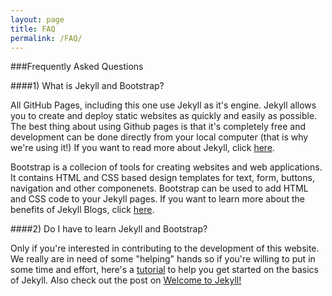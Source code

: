 ```yaml
---
layout: page
title: FAQ
permalink: /FAQ/
---
```


###Frequently Asked Questions

####1) What is Jekyll and Bootstrap?

All GitHub Pages, including this one use Jekyll as it's engine. Jekyll allows you to create and deploy static websites as quickly and easily as possible. The best thing about using Github pages is that it's completely free and development can be done directly from your local computer (that is why we're using it!) If you want to read more about Jekyll, click [here](http://jekyllbootstrap.com/lessons/jekyll-introduction.html). 

Bootstrap is a collecion of tools for creating websites and web applications. It contains HTML and CSS based design templates for text, form, buttons, navigation and other componenets. Bootstrap can be used to add HTML and CSS code to your Jekyll pages. If you want to learn more about the benefits of Jekyll Blogs, click [here](http://jekyllbootstrap.com/lessons/jekyll-introduction.html).

####2) Do I have to learn Jekyll and Bootstrap?

Only if you're interested in contributing to the development of this website. We really are in need of some "helping" hands so if you're willing to put in some time and effort, here's a [tutorial](http://learn.andrewmunsell.com/learn/jekyll-by-example/introduction) to help you get started on the basics of Jekyll. Also check out the post on [Welcome to Jekyll!](http://euts.github.io/jekyll/update/2014/11/11/welcome-to-jekyll.html)



